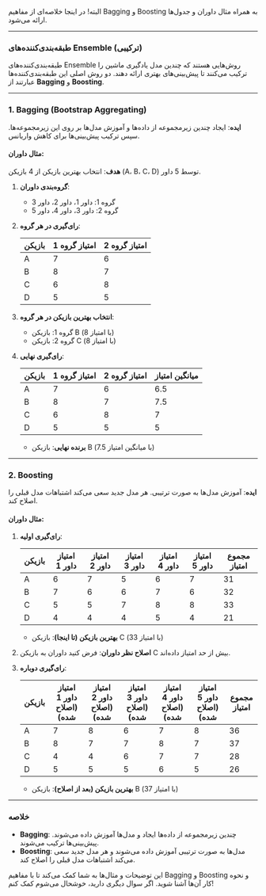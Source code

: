 البته! در اینجا خلاصه‌ای از مفاهیم Bagging و Boosting به همراه مثال داوران و جدول‌ها ارائه می‌شود.

---

### **طبقه‌بندی‌کننده‌های Ensemble (ترکیبی)**

طبقه‌بندی‌کننده‌های Ensemble روش‌هایی هستند که چندین مدل یادگیری ماشین را ترکیب می‌کنند تا پیش‌بینی‌های بهتری ارائه دهند. دو روش اصلی این طبقه‌بندی‌کننده‌ها عبارتند از **Bagging** و **Boosting**.

---

### **1. Bagging (Bootstrap Aggregating)**

**ایده**: ایجاد چندین زیرمجموعه از داده‌ها و آموزش مدل‌ها بر روی این زیرمجموعه‌ها. سپس ترکیب پیش‌بینی‌ها برای کاهش واریانس.

#### **مثال داوران**:

**هدف**: انتخاب بهترین بازیکن از 4 بازیکن (A، B، C، D) توسط 5 داور.

1. **گروه‌بندی داوران**:

   - گروه 1: داور 1، داور 2، داور 3
   - گروه 2: داور 3، داور 4، داور 5

2. **رای‌گیری در هر گروه**:

   | بازیکن | امتیاز گروه 1 | امتیاز گروه 2 |
   |--------|----------------|----------------|
   | A      | 7              | 6              |
   | B      | 8              | 7              |
   | C      | 6              | 8              |
   | D      | 5              | 5              |

3. **انتخاب بهترین بازیکن در هر گروه**:

   - گروه 1: بازیکن B (با امتیاز 8)
   - گروه 2: بازیکن C (با امتیاز 8)

4. **رای‌گیری نهایی**:

   | بازیکن | امتیاز گروه 1 | امتیاز گروه 2 | میانگین امتیاز |
   |--------|----------------|----------------|------------------|
   | A      | 7              | 6              | 6.5              |
   | B      | 8              | 7              | 7.5              |
   | C      | 6              | 8              | 7                |
   | D      | 5              | 5              | 5                |

   - **برنده نهایی**: بازیکن B (با میانگین امتیاز 7.5)

---

### **2. Boosting**

**ایده**: آموزش مدل‌ها به صورت ترتیبی. هر مدل جدید سعی می‌کند اشتباهات مدل قبلی را اصلاح کند.

#### **مثال داوران**:

1. **رای‌گیری اولیه**:

   | بازیکن | امتیاز داور 1 | امتیاز داور 2 | امتیاز داور 3 | امتیاز داور 4 | امتیاز داور 5 | مجموع امتیاز |
   |--------|----------------|----------------|----------------|----------------|----------------|---------------|
   | A      | 6              | 7              | 5              | 6              | 7              | 31            |
   | B      | 7              | 6              | 6              | 7              | 6              | 32            |
   | C      | 5              | 5              | 7              | 8              | 8              | 33            |
   | D      | 4              | 4              | 4              | 5              | 4              | 21            |

   - **بهترین بازیکن (تا اینجا)**: بازیکن C (با امتیاز 33)

2. **اصلاح نظر داوران**: فرض کنید داوران به بازیکن C بیش از حد امتیاز داده‌اند.

3. **رای‌گیری دوباره**:

   | بازیکن | امتیاز داور 1 (اصلاح شده) | امتیاز داور 2 (اصلاح شده) | امتیاز داور 3 (اصلاح شده) | امتیاز داور 4 (اصلاح شده) | امتیاز داور 5 (اصلاح شده) | مجموع امتیاز |
   |--------|----------------------------|----------------------------|----------------------------|----------------------------|----------------------------|---------------|
   | A      | 7                          | 8                          | 6                          | 7                          | 8                          | 36            |
   | B      | 8                          | 7                          | 7                          | 8                          | 7                          | 37            |
   | C      | 4                          | 4                          | 6                          | 7                          | 7                          | 28            |
   | D      | 5                          | 5                          | 5                          | 6                          | 5                          | 26            |

   - **بهترین بازیکن (بعد از اصلاح)**: بازیکن B (با امتیاز 37)

---

### **خلاصه**

- **Bagging**: چندین زیرمجموعه از داده‌ها ایجاد و مدل‌ها آموزش داده می‌شوند. پیش‌بینی‌ها ترکیب می‌شوند.
- **Boosting**: مدل‌ها به صورت ترتیبی آموزش داده می‌شوند و هر مدل جدید سعی می‌کند اشتباهات مدل قبلی را اصلاح کند.

این توضیحات و مثال‌ها به شما کمک می‌کند تا با مفاهیم Bagging و Boosting و نحوه کار آن‌ها آشنا شوید. اگر سوال دیگری دارید، خوشحال می‌شوم کمک کنم!
